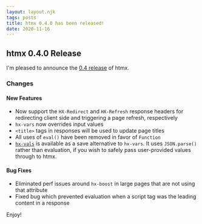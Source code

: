 ```yaml
---
layout: layout.njk
tags: posts
title: htmx 0.4.0 has been released!
date: 2020-11-16
---
```


## htmx 0.4.0 Release

I'm pleased to announce the [0.4 release](https://unpkg.com/browse/htmx.org@0.4.0/) of htmx.

### Changes

#### New Features

* Now support the `HX-Redirect` and `HX-Refresh` response headers for redirecting client side and triggering a page refresh, respectively
* `hx-vars` now overrides input values
* `<title>` tags in responses will be used to update page titles
* All uses of `eval()` have been removed in favor of `Function`
* [`hx-vals`](https://htmx.org/attributes/hx-vals) is available as a save alternative to `hx-vars`.  It uses `JSON.parse()` rather than evaluation, if you wish to safely pass user-provided values through to htmx.

#### Bug Fixes

* Eliminated perf issues around `hx-boost` in large pages that are not using that attribute
* Fixed bug which prevented evaluation when a script tag was the leading content in a response

Enjoy!
